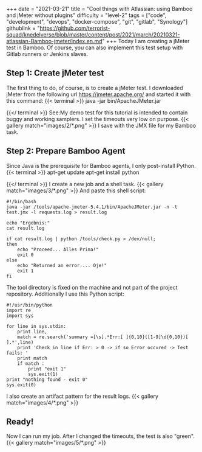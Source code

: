 +++
date = "2021-03-21"
title = "Cool things with Atlassian: using Bamboo and jMeter without plugins"
difficulty = "level-2"
tags = ["code", "development", "devops", "docker-compose", "git", "gitlab", "Synology"]
githublink = "https://github.com/terrorist-squad/knedelverse/blob/master/content/post/2021/march/20210321-atlassian-Bamboo-jmeter/index.en.md"
+++
Today I am creating a jMeter test in Bamboo. Of course, you can also implement this test setup with Gitlab runners or Jenkins slaves.
## Step 1: Create jMeter test
The first thing to do, of course, is to create a jMeter test. I downloaded jMeter from the following url https://jmeter.apache.org/ and started it with this command:
{{< terminal >}}
java -jar bin/ApacheJMeter.jar

{{</ terminal >}}
See:My demo test for this tutorial is intended to contain buggy and working samplers. I set the timeouts very low on purpose.
{{< gallery match="images/2/*.png" >}}
I save with the JMX file for my Bamboo task.
## Step 2: Prepare Bamboo Agent
Since Java is the prerequisite for Bamboo agents, I only post-install Python.
{{< terminal >}}
apt-get update
apt-get install python

{{</ terminal >}}
I create a new job and a shell task.
{{< gallery match="images/3/*.png" >}}
And paste this shell script:
```
#!/bin/bash
java -jar /tools/apache-jmeter-5.4.1/bin/ApacheJMeter.jar -n -t test.jmx -l requests.log > result.log

echo "Ergebnis:"
cat result.log

if cat result.log | python /tools/check.py > /dev/null; 
then
    echo "Proceed... Alles Prima!"
    exit 0
else
    echo "Returned an error.... Oje!"
    exit 1
fi

```
The tool directory is fixed on the machine and not part of the project repository. Additionally I use this Python script:
```
#!/usr/bin/python
import re
import sys
 
for line in sys.stdin:
    print line,
    match = re.search('summary =[\s].*Err:[ ]{0,10}([1-9]\d{0,10})[ ].*',line)
    print 'Check in line if Err: > 0 -> if so Error occured -> Test fails: '
    print match
    if match :
        print "exit 1"
        sys.exit(1)
print "nothing found - exit 0"
sys.exit(0)

```
I also create an artifact pattern for the result logs.
{{< gallery match="images/4/*.png" >}}

## Ready!
Now I can run my job. After I changed the timeouts, the test is also "green".
{{< gallery match="images/5/*.png" >}}
